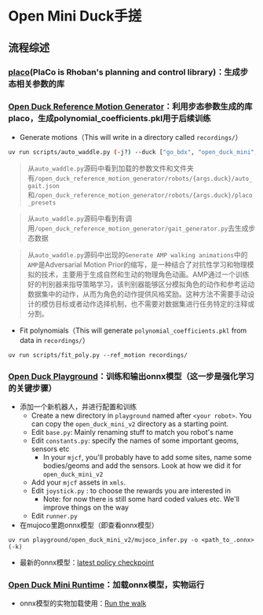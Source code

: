 # Open Mini Duck手搓

## 流程综述

### [placo](https://github.com/Rhoban/placo)(PlaCo is Rhoban's planning and control library)：生成步态相关参数的库

### [Open Duck Reference Motion Generator](https://github.com/apirrone/Open_Duck_reference_motion_generator)：利用步态参数生成的库placo，生成polynomial_coefficients.pkl用于后续训练
  - Generate motions（This will write in a directory called `recordings/`）
  ```bash
  uv run scripts/auto_waddle.py (-j?) --duck ["go_bdx", "open_duck_mini", "open_duck_mini_v2"] (--num <> / --sweep) --output_dir <>
  ```
	
  > 从`auto_waddle.py`源码中看到加载的参数文件和文件夹有`/open_duck_reference_motion_generator/robots/{args.duck}/auto_gait.json`和`/open_duck_reference_motion_generator/robots/{args.duck}/placo_presets`
  
  > 从`auto_waddle.py`源码中看到有调用`/open_duck_reference_motion_generator/gait_generator.py`去生成步态数据
  
  > 从`auto_waddle.py`源码中出现的`Generate AMP walking animations`中的`AMP`是Adversarial Motion Prior的缩写，是一种结合了对抗性学习和物理模拟的技术，主要用于生成自然和生动的物理角色动画。AMP通过一个训练好的判别器来指导策略学习，该判别器能够区分模拟角色的动作和参考运动数据集中的动作，从而为角色的动作提供风格奖励。这种方法不需要手动设计的模仿目标或者动作选择机制，也不需要对数据集进行任务特定的注释或分割‌。
  - Fit polynomials（This will generate `polynomial_coefficients.pkl` from data in `recordings/`）
  ```
  uv run scripts/fit_poly.py --ref_motion recordings/
  ```
### [Open Duck Playground](https://github.com/apirrone/Open_Duck_Playground)：训练和输出onnx模型（这一步是强化学习的关键步骤）
  - 添加一个新机器人，并进行配置和训练
	- Create a new directory in `playground` named after `<your robot>`. You can copy the `open_duck_mini_v2` directory as a starting point.
	- Edit `base.py`: Mainly renaming stuff to match you robot's name
	- Edit `constants.py`: specify the names of some important geoms, sensors etc
		- In your `mjcf`, you'll probably have to add some sites, name some bodies/geoms and add the sensors. Look at how we did it for `open_duck_mini_v2`
	- Add your `mjcf` assets in `xmls`. 
	- Edit `joystick.py` : to choose the rewards you are interested in
		- Note: for now there is still some hard coded values etc. We'll improve things on the way
	- Edit `runner.py`
  - 在mujoco里跑onnx模型（即查看onnx模型）
  ```
  uv run playground/open_duck_mini_v2/mujoco_infer.py -o <path_to_.onnx> (-k)
  ```
  - 最新的onnx模型：[latest policy checkpoint](https://github.com/apirrone/Open_Duck_Mini/blob/v2/BEST_WALK_ONNX_2.onnx)
### [Open Duck Mini Runtime](https://github.com/apirrone/Open_Duck_Mini_Runtime)：加载onnx模型，实物运行
  - onnx模型的实物加载使用：[Run the walk](https://github.com/apirrone/Open_Duck_Mini_Runtime?tab=readme-ov-file#run-the-walk-)
	